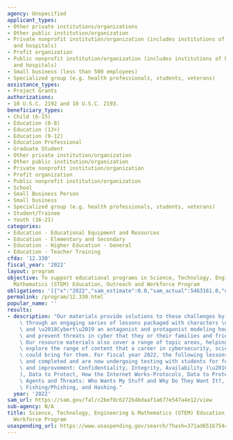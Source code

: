 ```yaml
---
agency: Unspecified
applicant_types:
- Other private institutions/organizations
- Other public institution/organization
- Private nonprofit institution/organization (includes institutions of higher education
  and hospitals)
- Profit organization
- Public nonprofit institution/organization (includes institutions of higher education
  and hospitals)
- Small business (less than 500 employees)
- Specialized group (e.g. health professionals, students, veterans)
assistance_types:
- Project Grants
authorizations:
- 10 U.S.C. 2192 and 10 U.S.C. 2193.
beneficiary_types:
- Child (6-15)
- Education (0-8)
- Education (13+)
- Education (9-12)
- Education Professional
- Graduate Student
- Other private institution/organization
- Other public institution/organization
- Private nonprofit institution/organization
- Profit organization
- Public nonprofit institution/organization
- School
- Small Business Person
- Small business
- Specialized group (e.g. health professionals, students, veterans)
- Student/Trainee
- Youth (16-21)
categories:
- Education - Educational Equipment and Resources
- Education - Elementary and Secondary
- Education - Higher Education - General
- Education - Teacher Training
cfda: '12.330'
fiscal_year: '2022'
layout: program
objective: To support educational programs in Science, Technology, Engineering and
  Mathematics (STEM) Education, Outreach and Workforce Program
obligations: '[{"x":"2022","sam_estimate":0.0,"sam_actual":5463161.0,"usa_spending_actual":16941454.03},{"x":"2023","sam_estimate":4944726.0,"sam_actual":0.0,"usa_spending_actual":19316350.74},{"x":"2024","sam_estimate":4980000.0,"sam_actual":0.0,"usa_spending_actual":0.0}]'
permalink: /program/12.330.html
popular_name: ''
results:
- description: "Our materials provide solutions to these challenges by taking students\
    \ through an engaging series of lessons packaged with characters \u2018Slybert\u2019\
    \ and \u2018Cybert\u2019 an antagonist and protagonist modeling how to identify\
    \ and prevent threats in cyber that they or their families and friends may experience.\
    \ Our resource materials also cover a range of topic areas, helping students to\
    \ explore the range of content that a career in cybersecurity, science, and technology\
    \ could bring for them. For fiscal year 2022, the following lessons were prepared\
    \ and completed and are now undergoing testing with students for feedback, iteration,\
    \ and improvement: Confidentiality, Integrity, Availability (\u201CCIA Triad\u201D\
    ), Data to Protect, How the Internet Works-Protocols, Data to Protect, Threat\
    \ Agents and Threats: Who Wants My Stuff and Why Do They Want It?, Encryption,\
    \ Fishing/Phishing, and Hashing."
  year: '2022'
sam_url: https://sam.gov/fal/c2bef0c6272b4bdaaf1a677e547a4e12/view
sub-agency: N/A
title: Science, Technology, Engineering & Mathematics (STEM) Education, Outreach and
  Workforce Program
usaspending_url: https://www.usaspending.gov/search/?hash=371ad651b754c674911ddebbf4d89185
---
```

